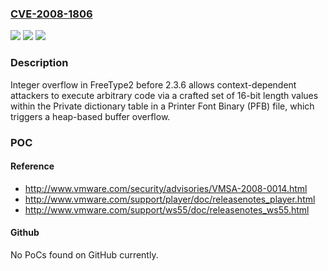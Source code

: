 ### [CVE-2008-1806](https://cve.mitre.org/cgi-bin/cvename.cgi?name=CVE-2008-1806)
![](https://img.shields.io/static/v1?label=Product&message=n%2Fa&color=blue)
![](https://img.shields.io/static/v1?label=Version&message=n%2Fa&color=blue)
![](https://img.shields.io/static/v1?label=Vulnerability&message=n%2Fa&color=brighgreen)

### Description

Integer overflow in FreeType2 before 2.3.6 allows context-dependent attackers to execute arbitrary code via a crafted set of 16-bit length values within the Private dictionary table in a Printer Font Binary (PFB) file, which triggers a heap-based buffer overflow.

### POC

#### Reference
- http://www.vmware.com/security/advisories/VMSA-2008-0014.html
- http://www.vmware.com/support/player/doc/releasenotes_player.html
- http://www.vmware.com/support/ws55/doc/releasenotes_ws55.html

#### Github
No PoCs found on GitHub currently.

